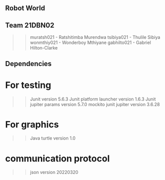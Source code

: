 ## Robot World


## Team 21DBN02

>> muratsh021 - Ratshitimba Murendwa
>> tsibiya021  - Thulile Sibiya
>> wonmthiy021 - Wonderboy Mthiyane
>> gabhilto021 - Gabriel Hilton-Clarke


## Dependencies

# For testing

>> Junit version 5.6.3
>> Junit platform launcher version 1.6.3
>> Junit jupiter params version 5.7.0
>> mockito junit jupiter version 3.6.28

# For graphics

>> Java turtle version 1.0

# communication protocol

>> json version 20220320

